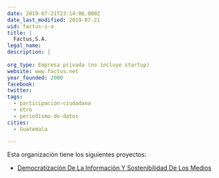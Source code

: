 ```yaml
---
date: 2019-07-21T23:14:06.000Z
date_last_modified: 2019-07-21
uid: factus-s-a
title: |
  Factus,S.A.
legal_name: 
description: |
  
org_type: Empresa privada (no incluye startup)
website: www.factus.net
year_founded: 2000
facebook: 
twitter: 
tags:
  - participación-ciudadana
  - otro
  - periodismo-de-datos
cities: 
  - Guatemala

---
```


Esta organización tiene los siguientes proyectos:

- [Democratización De La Información Y Sostenibilidad De Los Medios](/proyectos/democratizacion-de-la-informacion-y-sostenibilidad-de-los-medios)
